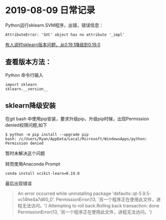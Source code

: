 # 2019-08-09 日常记录
Python运行sklearn.SVM程序，出错，错误信息：
```
AttributeError: 'SVC' object has no attribute '_impl'
```
[有人说时sklearn版本问题，从0.19.1降级到0.19.0](https://github.com/RasaHQ/rasa/issues/1463)


## 查看版本方法：
Python 命令行输入
```
import sklearn
sklearn.__version__
```

## sklearn降级安装
在git bash 中使用pip安装，要求升级pip，升级pip时候，出现Permission denied权限问题,如下
```
$ python -m pip install --upgrade pip
bash: /c/Users/Ryan/AppData/Local/Microsoft/WindowsApps/python: Permission denied

```
暂时未解决这个问题

转而使用Anaconda Prompt
```
conda install scikit-learn=0.19.0
```
最后出现错误
>An error occurred while uninstalling package 'defaults::qt-5.9.5-vc14he4a7d60_0'.
PermissionError(13, '另一个程序正在使用此文件，进程无法访问。') 
>Attempting to roll back.Rolling back transaction: done
>PermissionError(13, '另一个程序正在使用此文件，进程无法访问。')
